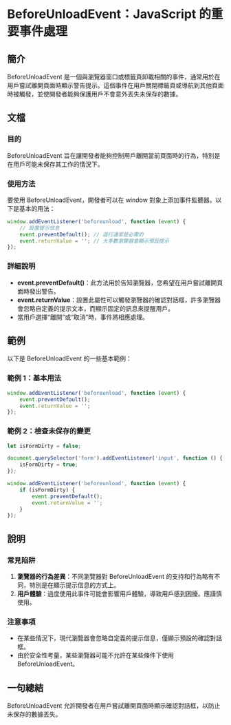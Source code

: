 <!--
Meta Description: # BeforeUnloadEvent：JavaScript 的重要事件處理 ## 簡介 BeforeUnloadEvent 是一個與瀏覽器窗口或標籤頁卸載相關的事件，通常用於在用戶嘗試離開頁面時顯示警告提示。這個事件在用戶關閉標籤頁或導航到其他頁面時被觸發，並使開發者能夠保護用戶不會意外丟失未保存...
Meta Keywords: event, beforeunloadevent, javascript, window, addeventlistener
-->

# BeforeUnloadEvent：JavaScript 的重要事件處理

## 簡介
BeforeUnloadEvent 是一個與瀏覽器窗口或標籤頁卸載相關的事件，通常用於在用戶嘗試離開頁面時顯示警告提示。這個事件在用戶關閉標籤頁或導航到其他頁面時被觸發，並使開發者能夠保護用戶不會意外丟失未保存的數據。

## 文檔
### 目的
BeforeUnloadEvent 旨在讓開發者能夠控制用戶離開當前頁面時的行為，特別是在用戶可能未保存其工作的情況下。

### 使用方法
要使用 BeforeUnloadEvent，開發者可以在 window 對象上添加事件監聽器。以下是基本的用法：

```javascript
window.addEventListener('beforeunload', function (event) {
    // 設置提示信息
    event.preventDefault(); // 這行通常是必需的
    event.returnValue = ''; // 大多數瀏覽器會顯示預設提示
});
```

### 詳細說明
- **event.preventDefault()**：此方法用於告知瀏覽器，您希望在用戶嘗試離開頁面時發出警告。
- **event.returnValue**：設置此屬性可以觸發瀏覽器的確認對話框，許多瀏覽器會忽略自定義的提示文本，而顯示固定的訊息來提醒用戶。
- 當用戶選擇“離開”或“取消”時，事件將相應處理。

## 範例
以下是 BeforeUnloadEvent 的一些基本範例：

### 範例 1：基本用法
```javascript
window.addEventListener('beforeunload', function (event) {
    event.preventDefault();
    event.returnValue = '';
});
```

### 範例 2：檢查未保存的變更
```javascript
let isFormDirty = false;

document.querySelector('form').addEventListener('input', function () {
    isFormDirty = true;
});

window.addEventListener('beforeunload', function (event) {
    if (isFormDirty) {
        event.preventDefault();
        event.returnValue = '';
    }
});
```

## 說明
### 常見陷阱
1. **瀏覽器的行為差異**：不同瀏覽器對 BeforeUnloadEvent 的支持和行為略有不同，特別是在顯示提示信息的方式上。
2. **用戶體驗**：過度使用此事件可能會影響用戶體驗，導致用戶感到困擾。應謹慎使用。

### 注意事項
- 在某些情況下，現代瀏覽器會忽略自定義的提示信息，僅顯示預設的確認對話框。
- 由於安全性考量，某些瀏覽器可能不允許在某些條件下使用 BeforeUnloadEvent。

## 一句總結
BeforeUnloadEvent 允許開發者在用戶嘗試離開頁面時顯示確認對話框，以防止未保存的數據丟失。
